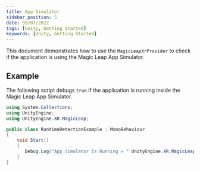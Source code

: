 ```yaml
---
title: App Simulator
sidebar_position: 5
date: 09/07/2022
tags: [Unity, Getting Started]
keywords: [Unity, Getting Started]
---
```


This document demonstrates how to use the `MagicLeapXrProvider` to check if the application is using the Magic Leap App Simulator.

## Example

The following script debugs `true` if the application is running inside the Magic Leap App Simulator.  

```csharp showLineNumbers
using System.Collections;
using UnityEngine;
using UnityEngine.XR.MagicLeap;

public class RuntimeDetectionExample : MonoBehaviour
{
    void Start()
    {
       Debug.Log("App Simulator Is Running = " UnityEngine.XR.MagicLeap.MagicLeapXrProvider.IsZIRunning);
    }
}
```
